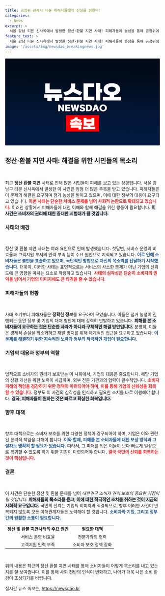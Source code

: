 ```yaml
---
title: 공정위 관계자 티몬 피해자들에게 진실을 밝힌다!
categories:
  - News
excerpt: >
  서울 강남 티몬 신사옥에서 발생한 정산·환불 지연 사태! 피해자들이 농성을 통해 공정위에 해결을 호소하며 긴박한 상황이 전개되고 있습니다.
feature_text: >
  서울 강남 티몬 신사옥에서 발생한 정산·환불 지연 사태! 피해자들이 농성을 통해 공정위에 해결을 호소하며 긴박한 상황이 전개되고 있습니다.
image: '/assets/img/newsdao_breakingnews.jpg'
---
```


<p><img src="/assets/img/newsdao_breakingnews.jpg" alt="ranknews 속보" /></p>

<h2>정산·환불 지연 사태: 해결을 위한 시민들의 목소리</h2>

<p data-ke-size="size16">&nbsp;</p>

<p>최근 <strong>정산·환불 지연</strong> 사태로 인해 많은 시민들이 피해를 보고 있는 상황입니다. 서울 강남구 티몬 신사옥에서 발생한 이 사건은 점점 더 많은 주목을 받고 있습니다. 피해자들은 이 문제의 해결을 요구하며 점거 농성을 벌이고 있으며, 이에 대한 정부의 대응이 요구되고 있습니다. <b><span style="color: #ee2323;">이번 사태는 단순한 서비스 문제를 넘어 사회적 논란으로 확대되고 있습니다.</span></b> 이러한 상황에서 피해자들에 대한 이해와 함께 해결을 위한 행동이 필요합니다. <b><span style="background-color: #21538527;">이 사건은 소비자의 권리에 대한 중대한 시험대가 될 것입니다.</span></b></p>

<h3>사태의 배경</h3>

<p data-ke-size="size16">&nbsp;</p>

<p>정산 및 환불 지연 사태는 여러 요인으로 인해 발생했습니다. 첫답변, 서비스 운영의 비효율과 고객지원 부서의 인력 부족 등이 주요 원인으로 지적되고 있습니다. <b><span style="color: #1a5490;">이로 인해 소비자들은 불만을 표출하고 있으며, 극단적인 방법으로 자신의 목소리를 전달하기 시작했습니다.</span></b> 더욱이, 이러한 사태는 표면적으로는 서비스의 사소한 문제가 아닌 기업의 신뢰도에 큰 영향을 미치는 요소로 작용하고 있습니다. <b><span style="color: #ee2323;">사태의 심각성은 단순히 소비자의 권익을 넘어서 기업의 이미지에도 큰 타격을 줄 수 있습니다.</span></b> </p>

<h3>피해자들의 현황</h3>

<p data-ke-size="size16">&nbsp;</p>

<p>사태 초기부터 피해자들은 <strong>정확한 정보</strong>를 요구하며 모였습니다. 이들은 점거 농성이 진행되는 동안 정부 및 기업의 대처 방안에 대해 강력히 반발하고 있습니다. <b><span style="background-color: #21538527;">피해를 본 소비자들이 요구하는 것은 단순한 사과가 아니라 구체적인 해결 방안입니다.</span></b> 분명히, 이들은 경제적 손실을 최소화하고 재발 방지를 위해 체계적인 접근을 요구하고 있습니다. <b><span style="color: #1a5490;">이 문제를 해결하기 위한 지속적인 노력과 정부의 적극적인 개입이 필요합니다.</span></b></p>

<h3>기업의 대응과 정부의 역할</h3>

<p data-ke-size="size16">&nbsp;</p>

<p>법적으로 소비자의 권리가 보호받는 이 사회에서, 기업의 대응은 중요합니다. 해당 기업의 상황 개선을 위한 노력이 시급하며, 외부 전문 기관과의 협력이 필수적입니다. <b><span style="color: #ee2323;">소비자 피해의 책임을 경감하기 위한 정책이 마련되어야 하며, 이를 통해 기업의 신뢰성을 회복할 수 있습니다.</span></b> 정부도 이 사건의 심각성을 인식하고 필요한 조치를 바로 이행해야 합니다. <b><span style="background-color: #21538527;">결국, 피해자들이 원하는 것은 빠르고 확실한 회복입니다.</span></b></p>

<h3>향후 대책</h3>

<p data-ke-size="size16">&nbsp;</p>

<p>향후 대책으로는 소비자 보호를 위한 다양한 정책이 강구되어야 하며, 기업은 이와 관련된 윤리적 책임을 다해야 합니다. <b><span style="color: #1a5490;">이와 함께, 피해를 본 소비자들에 대한 보상 방식과 그 절차도 명확히 할 필요가 있습니다.</span></b> 따라서, 그 피해를 입은 이들이 보다 빠르게 일상으로 복귀할 수 있도록 하기 위한 지침이 마련되어야 합니다. <b><span style="color: #ee2323;">결국 국민의 신뢰를 회복하는 것이 핵심입니다.</span></b></p>

<h3>결론</h3>

<p data-ke-size="size16">&nbsp;</p>

<p>이 사건은 단순한 정산 및 환불 문제를 넘어 <em>대한민국 소비자 권익 보호의 중요한 기점이 될 것입니다</em>. <b><span style="background-color: #21538527;">피해자들의 목소리를 듣고, 이에 대한 적극적인 조치를 취하는 것이 지금의 사회적 요구입니다.</span></b> 국민의 신뢰는 기업의 이미지와 직결되므로, 향후 이러한 사건이 반복되지 않도록 모든 이해관계자들은 노력해야 할 것입니다. <b><span style="color: #1a5490;">소비자와 기업, 그리고 정부 간의 원활한 소통이 필요합니다.</span></b></p>

<table>
    <tr>
        <td style="text-align: center; height: 17px;"><b>정산 및 환불 지연사태의 주요 원인</b></td>
        <td style="text-align: center; height: 17px;"><b>필요한 대책</b></td>
    </tr>
    <tr>
        <td style="text-align: center; height: 17px;">서비스 운영 비효율</td>
        <td style="text-align: center; height: 17px;">전문가와의 협력</td>
    </tr>
    <tr>
        <td style="text-align: center; height: 17px;">고객지원 인력 부족</td>
        <td style="text-align: center; height: 17px;">소비자 보호 정책 강화</td>
    </tr>
</table>

<p data-ke-size="size16">&nbsp;</p>

<p>위의 내용은 최근의 정산·환불 지연 사태를 통해 소비자들이 어떻게 목소리를 내고 있는지를 잘 보여줍니다. 이를 통해 사회 전반의 인식이 변화하고, 나아가 더욱 나은 소비 환경이 조성되기를 바랍니다.</p>
실시간 뉴스 속보는, <a href="https://newsdao.kr" rel="dofollow">https://newsdao.kr</a>


